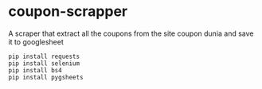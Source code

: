 # coupon-scrapper
A scraper that extract all the coupons from the site coupon dunia and save it to googlesheet
```
pip install requests
pip install selenium
pip install bs4
pip install pygsheets
```

